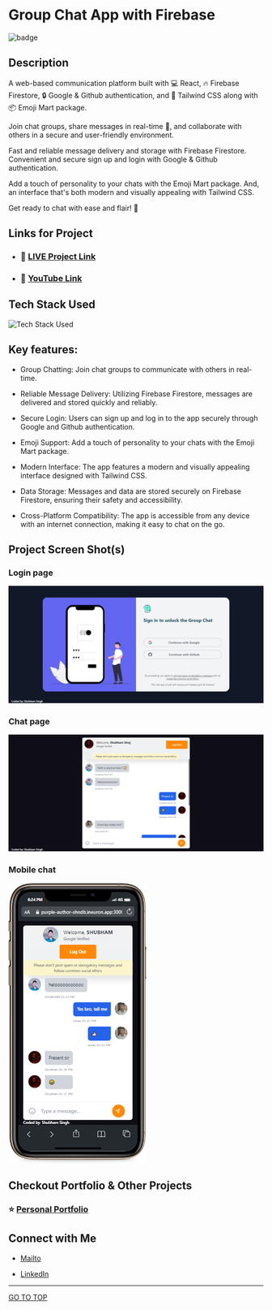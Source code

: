 # Group Chat App with Firebase

![badge](https://img.shields.io/badge/REACT%20-App-green)

## Description

A web-based communication platform built with 💻 React, 🔥 Firebase Firestore, 🔒 Google & Github authentication, and 🎨 Tailwind CSS along with 📦 Emoji Mart package.

Join chat groups, share messages in real-time 📩, and collaborate with others in a secure and user-friendly environment.

Fast and reliable message delivery and storage with Firebase Firestore. Convenient and secure sign up and login with Google & Github authentication.

Add a touch of personality to your chats with the Emoji Mart package. And, an interface that's both modern and visually appealing with Tailwind CSS.

Get ready to chat with ease and flair! 🚀

## Links for Project

- ### 📌 [LIVE Project Link](https://grp-chatapp.netlify.app/)

- ### 📌 [YouTube Link](https://youtu.be/PqgTkUEZ330)

## Tech Stack Used

![Tech Stack Used](https://skillicons.dev/icons?i=react,firebase,tailwind)

## Key features:

- Group Chatting: Join chat groups to communicate with others in real-time.

- Reliable Message Delivery: Utilizing Firebase Firestore, messages are delivered and stored quickly and reliably.

- Secure Login: Users can sign up and log in to the app securely through Google and Github authentication.

- Emoji Support: Add a touch of personality to your chats with the Emoji Mart package.

- Modern Interface: The app features a modern and visually appealing interface designed with Tailwind CSS.

- Data Storage: Messages and data are stored securely on Firebase Firestore, ensuring their safety and accessibility.

- Cross-Platform Compatibility: The app is accessible from any device with an internet connection, making it easy to chat on the go.

## Project Screen Shot(s)

### Login page

![Login page](./src/images/loginpages.png)

### Chat page

![Chat page](./src/images/chat.png)

### Mobile chat

![Mobile chat](./src/images/mobile.png)

## Checkout Portfolio & Other Projects

### ⭐ [Personal Portfolio](https://shubhambhoj.in)

## Connect with Me

- [Mailto](mailto:shubhambhoj3@gmail.com)

- [LinkedIn](https://www.linkedin.com/in/shubham-singh-b122b7171/)

---

[GO TO TOP](#group-chatapp-with-firebase)

